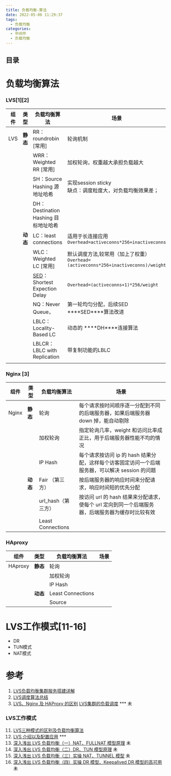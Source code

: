 ```yaml
---
title: 负载均衡-算法
date: 2022-05-06 11:29:37
tags:
  - 负载均衡
categories:
  - 中间件
  - 负载均衡
---
```


<p></p>
<!-- more -->

## 目录
<!-- toc -->

# 负载均衡算法
### LVS[1][2]

| 组件 | 类型     | 负载均衡算法                                                 | 场景                                                         |
| ---- | -------- | ------------------------------------------------------------ | ------------------------------------------------------------ |
| LVS  | **静态** | RR：roundrobin [常用]                                        | 轮询机制                                                     |
|      |          | WRR：Weighted RR [常用]                                      | 加权轮询，权重越大承担负载越大                               |
|      |          | SH：Source Hashing 源地址哈希                                | 实现session sticky<br/>缺点：调度粒度大，对负载均衡效果差；  |
|      |          | DH：Destination Hashing 目标地址哈希                         |                                                              |
|      | **动态** | LC：least connections                                        | 适用于长连接应用<br>`Overhead=activeconns*256+inactiveconns` |
|      |          | WLC：Weighted LC  [常用]                                     | 默认调度方法,较常用（加上了权重）<br>`Overhead=(activeconns*256+inactiveconns)/weight` |
|      |          | [SED](https://so.csdn.net/so/search?q=SED&spm=1001.2101.3001.7020)：Shortest Expection Delay | `Overhead=(activeconns+1)*256/weight`                        |
|      |          | NQ：Never Queue，                                            | 第一轮均匀分配，后续SED<br/>***\*SED\****算法改进            |
|      |          | LBLC：Locality-Based LC                                      | 动态的 ***\*DH\****连接算法                                  |
|      |          | LBLCR：LBLC with Replication                                 | 带复制功能的LBLC                                             |
|      |          |                                                              |                                                              |

###  Nginx [3]

| 组件  | 类型          | 负载均衡算法         | 场景                                                         |
| ----- | ------------- | -------------------- | ------------------------------------------------------------ |
| Nginx | **静态**<br/> | 轮询<br/>            | 每个请求按时间顺序逐一分配到不同的后端服务器，如果后端服务器 down 掉，能自动剔除 |
|       |               | 加权轮询<br/>        | 指定轮询几率，weight 和访问比率成正比，用于后端服务器性能不均的情况 |
|       |               | IP Hash<br/>         | 每个请求按访问 ip 的 hash 结果分配，这样每个访客固定访问一个后端服务器，可以解决 session 的问题 |
|       | **动态**<br/> | Fair （第三方）<br/> | 按后端服务器的响应时间来分配请求，响应时间短的优先分配       |
|       |               | url_hash（第三方）   | 按访问 url 的 hash 结果来分配请求，使每个 url 定向到同一个后端服务器，后端服务器为缓存时比较有效 |
|       |               | Least Connections    |                                                              |



###  HAproxy

| 组件    | 类型          | 负载均衡算法           | 场景 |
| ------- | ------------- | ---------------------- | ---- |
| HAproxy | **静态**<br/> | 轮询<br/>              |      |
|         |               | 加权轮询<br/>          |      |
|         |               | IP Hash<br/>           |      |
|         | **动态**<br/> | Least Connections<br/> |      |
|         |               | Source                 |      |



# LVS工作模式[11-16]
  - DR
  - TUN模式
  - NAT模式

# 参考
1. [LVS负载均衡集群服务搭建详解](https://demo.dandelioncloud.cn/article/details/1547407561087266818)      
2. [LVS调度算法总结](https://blog.csdn.net/aa896517050/article/details/125399055)
3. [LVS、Nginx 及 HAProxy 的区别](https://blog.csdn.net/weixin_42073629/article/details/109440892)
 [LVS集群的负载调度](http://www.linuxvirtualserver.org/zh/lvs4.html)  ***  未



### LVS工作模式
11. [LVS三种模式的区别及负载均衡算法](https://www.likecs.com/show-739972.html)
12. [LVS 介绍以及配置应用](https://www.likecs.com/show-307061337.html) ***
13. [深入浅出 LVS 负载均衡（一）NAT、FULLNAT 模型原理](https://zhuanlan.zhihu.com/p/363346400)  未
14. [深入浅出 LVS 负载均衡（二）DR、TUN 模型原理](https://zhuanlan.zhihu.com/p/377090230)  未
15. [深入浅出 LVS 负载均衡（三）实操 NAT、TUNNEL 模型](https://zhuanlan.zhihu.com/p/381297341)  未
16. [深入浅出 LVS 负载均衡（四）实操 DR 模型、Keepalived DR 模型的高可用](https://zhuanlan.zhihu.com/p/356354676)  未